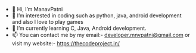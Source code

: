 - 👋 Hi, I’m ManavPatni
- 👀 I’m interested in coding such as python, java, android development and also I love to play games
- 🌱 I’m currently learning C, Java, Android development.
- 📫 You can contact me by my email:- developer.mnvpatni@gmail.com or visit my website:- https://thecodeproject.in/

<!--- 💞️ I’m looking to collaborate on ... --->

<!---
ManavPatni/ManavPatni is a ✨ special ✨ repository because its `README.md` (this file) appears on your GitHub profile.
You can click the Preview link to take a look at your changes.
--->
